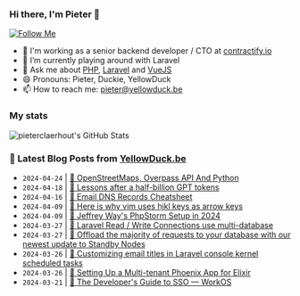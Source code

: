 ### Hi there, I'm Pieter 👋  
[![Follow Me](https://img.shields.io/github/followers/pieterclaerhout?label=Follow&style=social)](https://github.com/pieterclaerhout)

- 🏢 I'm working as a senior backend developer / CTO at [contractify.io](https://contractify.io)
- 🌱 I’m currently playing around with Laravel
- 💬 Ask me about [PHP](https://php.net), [Laravel](http://laravel.com) and [VueJS](https://vuejs.org)
- 😄 Pronouns: Pieter, Duckie, YellowDuck
- 📫 How to reach me: pieter@yellowduck.be

### My stats

![pieterclaerhout's GitHub Stats](https://github-readme-stats.vercel.app/api?username=pieterclaerhout&show_icons=true&count_private=true&line_height=40)

### 📩 Latest Blog Posts from [YellowDuck.be](https://www.yellowduck.be/)
<!-- BLOG-POST-LIST:START -->
- `2024-04-24` | [🔗 OpenStreetMaps, Overpass API And Python](https://www.yellowduck.be/posts/openstreetmaps-overpass-api-and-python-pybites)  
- `2024-04-18` | [🔗 Lessons after a half-billion GPT tokens](https://www.yellowduck.be/posts/lessons-after-a-half-billion-gpt-tokens-ken-kantzers-blog)  
- `2024-04-16` | [🔗 Email DNS Records Cheatsheet](https://www.yellowduck.be/posts/email-dns-records-cheatsheet)  
- `2024-04-09` | [🔗 Here is why vim uses hjkl keys as arrow keys](https://www.yellowduck.be/posts/here-is-why-vim-uses-hjkl-keys-as-arrow-keys)  
- `2024-04-09` | [🔗 Jeffrey Way&#39;s PhpStorm Setup in 2024](https://www.yellowduck.be/posts/jeffrey-ways-phpstorm-setup-in-2024-laravel-news)  
- `2024-03-27` | [🔗 Laravel Read / Write Connections use multi-database](https://www.yellowduck.be/posts/laravel-read-write-connections-use-multi-database)  
- `2024-03-27` | [🔗 Offload the majority of requests to your database with our newest update to Standby Nodes](https://www.yellowduck.be/posts/getting-started-with-blockchain-technology)  
- `2024-03-26` | [🐥 Customizing email titles in Laravel console kernel scheduled tasks](https://www.yellowduck.be/posts/customizing-email-titles-in-laravel-console-kernel-scheduled-tasks)  
- `2024-03-26` | [🔗 Setting Up a Multi-tenant Phoenix App for Elixir](https://www.yellowduck.be/posts/setting-up-a-multi-tenant-phoenix-app-for-elixir-appsignal-blog)  
- `2024-03-21` | [🔗 The Developer&#39;s Guide to SSO — WorkOS](https://www.yellowduck.be/posts/the-developers-guide-to-sso-workos)  

<!-- BLOG-POST-LIST:END -->
